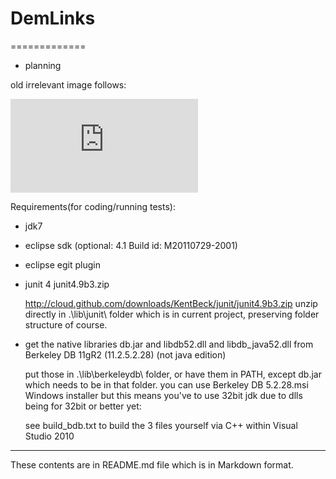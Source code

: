 # DemLinks
=============

- planning

old irrelevant image follows:

![very old image from cvs/svn rev. 102](http://sourceforge.net/dbimage.php?id=85462)


Requirements(for coding/running tests):

* jdk7

* eclipse sdk (optional: 4.1 Build id: M20110729-2001)

* eclipse egit plugin

* junit 4
junit4.9b3.zip

	http://cloud.github.com/downloads/KentBeck/junit/junit4.9b3.zip
	unzip directly in .\lib\junit\ folder which is in current project, preserving folder structure of course.

* get the native libraries
db.jar and libdb52.dll and libdb_java52.dll from Berkeley DB 11gR2 (11.2.5.2.28) (not java edition)

	put those in .\lib\berkeleydb\ folder, or have them in PATH, except db.jar which needs to be in that folder.
	you can use Berkeley DB 5.2.28.msi Windows installer but this means you've to use 32bit jdk due to dlls being for 32bit
or better yet:

	see build_bdb.txt to build the 3 files yourself via C++ within Visual Studio 2010

------------------

These contents are in README.md file which is in Markdown format.
